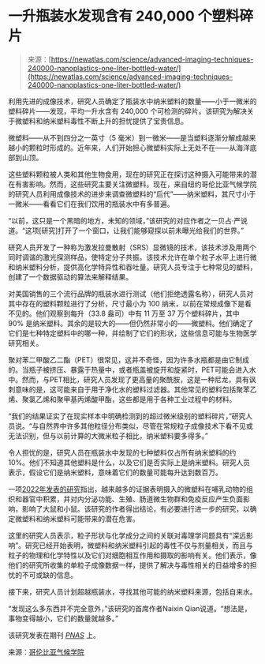 <!--yml

category: 未分类

date: 2024-05-27 14:47:01

-->

# 一升瓶装水发现含有 240,000 个塑料碎片

> 来源：[https://newatlas.com/science/advanced-imaging-techniques-240000-nanoplastics-one-liter-bottled-water/](https://newatlas.com/science/advanced-imaging-techniques-240000-nanoplastics-one-liter-bottled-water/)

利用先进的成像技术，研究人员确定了瓶装水中纳米塑料的数量——小于一微米的塑料碎片——发现，平均一升水含有 240,000 个可检测的碎片。该研究为解决关于微塑料和纳米塑料毒性不断上升的担忧提供了宝贵信息。

微塑料——从不到四分之一英寸（5 毫米）到一微米——是当塑料逐渐分解成越来越小的颗粒时形成的。近年来，人们开始担心微塑料实际上无处不在——从海洋底部到山顶。

这些塑料颗粒被人类和其他生物食用，现在的研究正在探讨这种摄入可能带来的潜在有害影响。然而，这些研究主要关注微塑料。现在，来自纽约哥伦比亚气候学院的研究人员利用成像技术的进步来调查微塑料的“后代”——纳米塑料，其尺寸小于一微米——看看它们在我们饮用的瓶装水中有多普遍。

“以前，这只是一个黑暗的地方，未知的领域，”该研究的对应作者之一贝占·严说道。“这项[研究]打开了一个窗口，让我们能够窥探以前未曝光给我们的世界。”

研究人员开发了一种称为激发拉曼散射（SRS）显微镜的技术，该技术涉及用两个同时调谐的激光探测样品，使特定分子共振。该技术允许在单个粒子水平上进行微和纳米塑料分析，提供高化学特异性和吞吐量。研究人员专注于七种常见的塑料，创建了一个数据驱动的算法来解释结果。

对美国销售的三个流行品牌的瓶装水进行测试（他们拒绝透露名称），研究人员对其中存在的塑料颗粒进行了分析，尺寸最小为 100 纳米，以前在常规成像下是看不见的。他们观察到每升（33.8 盎司）中有 11 万至 37 万个塑料碎片，其中 90% 是纳米塑料。其余的是较大的——但仍然非常小的——微塑料。他们确定了它们是七种特定塑料中的哪一种，并绘制了它们的形状，这些信息可能与生物医学研究相关。

聚对苯二甲酸乙二酯（PET）很常见，这并不奇怪，因为许多水瓶都是由它制成的。当瓶子被挤压、暴露于热量中，或者瓶盖被旋开和旋紧时，PET可能会进入水中。然而，与PET相比，研究人员发现了更高量的聚酰胺，这是一种尼龙，具有讽刺意味的是，这可能来自于用于净化水的塑料过滤器。其他常见的塑料包括聚苯乙烯、聚氯乙烯和聚甲基丙烯酸甲酯，这些都是用于各种工业过程中的材料。

“我们的结果证实了在现实样本中明确检测到的超过微米级别的塑料碎片，”研究人员说。“与自然界中许多其他粒径分布类似，尽管在常规粒子成像技术下看不见或无法识别，但与以前计算的大微米粒子相比，纳米塑料要多得多。”

令人担忧的是，研究人员在瓶装水中发现的七种塑料仅占所有纳米塑料的约10%。他们不知道其他塑料是什么，以及它们是否实际上是纳米塑料。研究人员表示，假设它们是纳米塑料，意味着它们的数量可能每升达到数百万。

一项[2022年发表的研究](https://www.frontiersin.org/articles/10.3389/fendo.2022.1084236/full#h9)指出，越来越多的证据表明摄入的微塑料在哺乳动物的组织和器官中积累，并对内分泌功能、生殖、肠道微生物群和免疫反应产生负面影响，影响了大鼠和小鼠。该研究的作者得出结论，有必要进行进一步的研究，以确定微塑料和纳米塑料可能带来的潜在危害。

这里的研究人员表示，粒子形状与化学成分之间的关联对毒理学问题具有“深远影响”。研究已经开始表明，微塑料和纳米塑料引起的毒性不仅与剂量相关，而且与粒子的物理和化学特性以及它们对细胞相互作用和摄取的影响有关。他们表示，像他们的研究所收集的单粒子成像数据一样，提供了解决与毒性相关的日益增多的担忧的不可或缺的信息。

接下来，研究人员计划超越瓶装水，寻找其他可能的纳米塑料来源，包括自来水。

“发现这么多东西并不完全意外，”该研究的首席作者Naixin Qian说道。“想法是，事物变得越小，它们的数量就越多。”

该研究发表在期刊 *[PNAS](https://www.pnas.org/doi/10.1073/pnas.2300582121#sec-6)* 上。

来源：[哥伦比亚气候学院](https://news.climate.columbia.edu/2024/01/08/bottled-water-can-contain-hundreds-of-thousands-of-previously-uncounted-tiny-plastic-bits-study-finds/)
